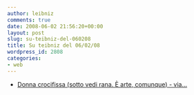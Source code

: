```yaml
---
author: leibniz
comments: true
date: 2008-06-02 21:56:20+00:00
layout: post
slug: su-teibniz-del-060208
title: Su teibniz del 06/02/08
wordpress_id: 2808
categories:
- web
---
```






	
  * [Donna crocifissa (sotto vedi rana. È arte, comunque) - via...](http://feeds.feedburner.com/~r/teibniz/~3/303219972/36930824)



